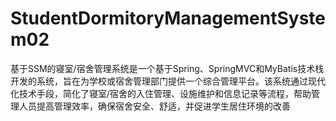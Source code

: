 # StudentDormitoryManagementSystem02
  基于SSM的寝室/宿舍管理系统是一个基于Spring、SpringMVC和MyBatis技术栈开发的系统，旨在为学校或宿舍管理部门提供一个综合管理平台。该系统通过现代化技术手段，简化了寝室/宿舍的入住管理、设施维护和信息记录等流程，帮助管理人员提高管理效率，确保宿舍安全、舒适，并促进学生居住环境的改善
